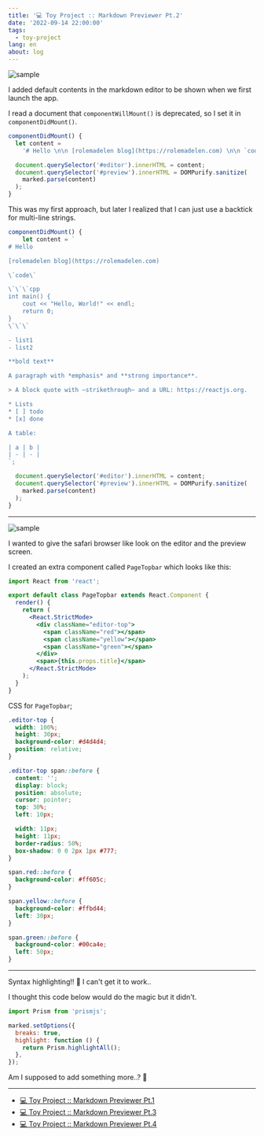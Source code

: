 ```yaml
---
title: '💻 Toy Project :: Markdown Previewer Pt.2'
date: '2022-09-14 22:00:00'
tags:
  - toy-project
lang: en
about: log
---
```


![sample](/images/posts/markdown-previewer/mdpreview-2.gif)

I added default contents in the markdown editor to be shown when we first launch the app.

I read a document that `componentWillMount()` is deprecated, so I set it in `componentDidMount()`.

````js
componentDidMount() {
  let content =
    '# Hello \n\n [rolemadelen blog](https://rolemadelen.com) \n\n `code` \n\n ```cpp\ncodeblock\n``` \n\n - list1 \n - list2 \n\n > quote \n\n **bold text**';

  document.querySelector('#editor').innerHTML = content;
  document.querySelector('#preview').innerHTML = DOMPurify.sanitize(
    marked.parse(content)
  );
}
````

This was my first approach, but later I realized that I can just use a backtick for multi-line strings.

```jsx
componentDidMount() {
    let content = `
# Hello

[rolemadelen blog](https://rolemadelen.com)

\`code\`

\`\`\`cpp
int main() {
    cout << "Hello, World!" << endl;
    return 0;
}
\`\`\`

- list1
- list2

**bold text**

A paragraph with *emphasis* and **strong importance**.

> A block quote with ~strikethrough~ and a URL: https://reactjs.org.

* Lists
* [ ] todo
* [x] done

A table:

| a | b |
| - | - |
`;

  document.querySelector('#editor').innerHTML = content;
  document.querySelector('#preview').innerHTML = DOMPurify.sanitize(
    marked.parse(content)
  );
}
```

---

![sample](/images/posts/markdown-previewer/mdpreview-top.jpg)

I wanted to give the safari browser like look on the editor and the preview screen.

I created an extra component called `PageTopbar` which looks like this:

```jsx
import React from 'react';

export default class PageTopbar extends React.Component {
  render() {
    return (
      <React.StrictMode>
        <div className="editor-top">
          <span className="red"></span>
          <span className="yellow"></span>
          <span className="green"></span>
        </div>
        <span>{this.props.title}</span>
      </React.StrictMode>
    );
  }
}
```

CSS for `PageTopbar`;

```css
.editor-top {
  width: 100%;
  height: 30px;
  background-color: #d4d4d4;
  position: relative;
}

.editor-top span::before {
  content: '';
  display: block;
  position: absolute;
  cursor: pointer;
  top: 30%;
  left: 10px;

  width: 11px;
  height: 11px;
  border-radius: 50%;
  box-shadow: 0 0 2px 1px #777;
}

span.red::before {
  background-color: #ff605c;
}

span.yellow::before {
  background-color: #ffbd44;
  left: 30px;
}

span.green::before {
  background-color: #00ca4e;
  left: 50px;
}
```

---

Syntax highlighting!! 🤯 I can't get it to work..

I thought this code below would do the magic but it didn't.

```jsx
import Prism from 'prismjs';

marked.setOptions({
  breaks: true,
  highlight: function () {
    return Prism.highlightAll();
  },
});
```

Am I supposed to add something more..? 🤔

---

- [💻 Toy Project :: Markdown Previewer Pt.1](./markdown-previewer-1)
- [💻 Toy Project :: Markdown Previewer Pt.3](./markdown-previewer-3)
- [💻 Toy Project :: Markdown Previewer Pt.4](./markdown-previewer-4)
